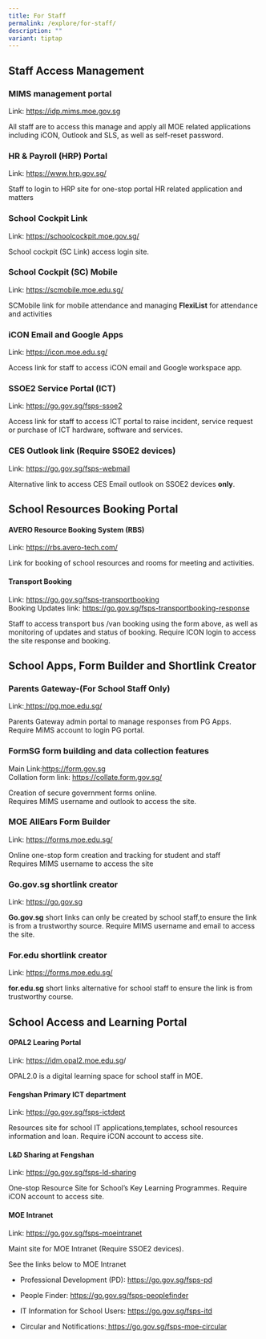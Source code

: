 ```yaml
---
title: For Staff
permalink: /explore/for-staff/
description: ""
variant: tiptap
---
```

<h2>Staff Access Management</h2>
<h3>MIMS management portal</h3>
<p>Link: <a href="https://idp.mims.moe.gov.sg" rel="noopener noreferrer nofollow" target="_blank">https://idp.mims.moe.gov.sg</a>
</p>
<p>All staff are to access this manage and apply all MOE related applications
including iCON, Outlook and SLS, as well as self-reset password.</p>
<h3>HR &amp; Payroll (HRP) Portal</h3>
<p>Link: <a href="https://www.hrp.gov.sg/" rel="noopener noreferrer nofollow" target="_blank">https://www.hrp.gov.sg/</a>
</p>
<p>Staff to login to HRP site for one-stop portal HR related application
and matters</p>
<h3>School Cockpit Link</h3>
<p>Link: <a href="https://schoolcockpit.moe.gov.sg/" rel="noopener noreferrer nofollow" target="_blank">https://schoolcockpit.moe.gov.sg/</a>
</p>
<p>School cockpit (SC Link) access login site.</p>
<h3>School Cockpit (SC) Mobile</h3>
<p>Link: <a href="https://scmobile.moe.edu.sg/" rel="noopener noreferrer nofollow" target="_blank">https://scmobile.moe.edu.sg/</a>
</p>
<p>SCMobile link for mobile attendance and managing <strong>FlexiList</strong> for
attendance and activities</p>
<h3>iCON Email and Google Apps</h3>
<p>Link: <a href="https://icon.moe.edu.sg/" rel="noopener noreferrer nofollow" target="_blank">https://icon.moe.edu.sg/</a>
</p>
<p>Access link for staff to access iCON email and Google workspace app.</p>
<h3>SSOE2 Service Portal (ICT)</h3>
<p>Link: <a href="https://go.gov.sg/fsps-ssoe2" rel="noopener nofollow" target="_blank">https://go.gov.sg/fsps-ssoe2</a>
</p>
<p>Access link for staff to access ICT portal to raise incident, service
request or purchase of ICT hardware, software and services.</p>
<h3>CES Outlook link (Require SSOE2 devices)</h3>
<p>Link: <a href="https://go.gov.sg/fsps-webmail" rel="noopener nofollow" target="_blank">https://go.gov.sg/fsps-webmail</a>
</p>
<p>Alternative link to access CES Email outlook on SSOE2 devices <strong>only</strong>.</p>
<h2>School Resources Booking Portal</h2>
<h4>AVERO Resource Booking System (RBS)</h4>
<p>Link: <a href="https://rbs.avero-tech.com/" rel="noopener noreferrer nofollow" target="_blank">https://rbs.avero-tech.com/</a>
</p>
<p>Link for booking of school resources and rooms for meeting and activities.</p>
<h4>Transport Booking</h4>
<p>Link: <a href="https://go.gov.sg/fsps-transportbooking" rel="noopener noreferrer nofollow" target="_blank">https://go.gov.sg/fsps-transportbooking</a> 
<br>Booking Updates link: <a href="https://go.gov.sg/fsps-transportbooking-response" rel="noopener noreferrer nofollow" target="_blank">https://go.gov.sg/fsps-transportbooking-response</a>
</p>
<p>Staff to access transport bus /van booking using the form above, as well
as monitoring of updates and status of booking. Require ICON login to access
the site response and booking.</p>
<h2>School Apps, Form Builder and Shortlink Creator</h2>
<h3>Parents Gateway-(For School Staff Only)</h3>
<p>Link:<a href="https://pg.moe.edu.sg/" rel="noopener noreferrer nofollow" target="_blank"> https://pg.moe.edu.sg/</a>
</p>
<p>Parents Gateway admin portal to manage responses from PG Apps.
<br>Require MiMS account to login PG portal.</p>
<h3>FormSG form building and data collection features</h3>
<p>Main Link:<a href="https://form.gov.sg" rel="noopener noreferrer nofollow" target="_blank">https://form.gov.sg</a> 
<br>Collation form link: <a href="https://collate.form.gov.sg/" rel="noopener noreferrer nofollow" target="_blank">https://collate.form.gov.sg/</a>
</p>
<p>Creation of secure government forms online.
<br>Requires MIMS username and outlook to access the site.</p>
<h3>MOE AllEars Form Builder</h3>
<p>Link: <a href="https://forms.moe.edu.sg/" rel="noopener noreferrer nofollow" target="_blank">https://forms.moe.edu.sg/</a>
</p>
<p>Online one-stop form creation and tracking for student and staff
<br>Requires MIMS username to access the site</p>
<h3>Go.gov.sg shortlink creator</h3>
<p>Link: <a href="https://go.gov.sg" rel="noopener noreferrer nofollow" target="_blank">https://go.gov.sg</a>
</p>
<p><strong>Go.gov.sg</strong>&nbsp;short links can only be created by school
staff,to ensure the link is from a trustworthy source. Require MIMS username
and email to access the site.</p>
<h3>For.edu shortlink creator</h3>
<p>Link: <a href="https://forms.moe.edu.sg/" rel="noopener noreferrer nofollow" target="_blank">https://forms.moe.edu.sg/</a>
</p>
<p><strong>for.edu.sg</strong>&nbsp;short links alternative for school staff
to ensure the link is from trustworthy course.</p>
<h2>School Access and Learning Portal</h2>
<h4>OPAL2 Learing Portal</h4>
<p>Link: <a href="https://idm.opal2.moe.edu.sg" rel="noopener noreferrer nofollow" target="_blank">https://idm.opal2.moe.edu.sg</a>/</p>
<p>OPAL2.0 is a digital learning space for school staff in MOE.</p>
<h4>Fengshan Primary ICT department</h4>
<p>Link: <a href="https://go.gov.sg/fsps-ictdept" rel="noopener noreferrer nofollow" target="_blank">https://go.gov.sg/fsps-ictdept</a>
</p>
<p>Resources site for school IT applications,templates, school resources
information and loan. Require iCON account to access site.</p>
<h4>L&amp;D Sharing at Fengshan</h4>
<p>Link: <a href="https://go.gov.sg/fsps-ld-sharing" rel="noopener noreferrer nofollow" target="_blank">https://go.gov.sg/fsps-ld-sharing</a>
</p>
<p>One-stop Resource Site for School’s Key Learning Programmes. Require iCON
account to access site.</p>
<h4>MOE Intranet</h4>
<p>Link: <a href="https://go.gov.sg/fsps-moeintranet" rel="noopener nofollow" target="_blank">https://go.gov.sg/fsps-moeintranet</a>
</p>
<p>Maint site for MOE Intranet (Require SSOE2 devices).</p>
<p>See the links below to MOE Intranet</p>
<ul>
<li>
<p>Professional Development (PD): <a href="https://go.gov.sg/fsps-pd" rel="noopener nofollow" target="_blank">https://go.gov.sg/fsps-pd</a>
</p>
</li>
<li>
<p>People Finder: <a href="https://go.gov.sg/fsps-peoplefinder" rel="noopener nofollow" target="_blank">https://go.gov.sg/fsps-peoplefinder</a>
</p>
</li>
<li>
<p>IT Information for School Users: <a href="https://go.gov.sg/fsps-itd" rel="noopener nofollow" target="_blank">https://go.gov.sg/fsps-itd</a>
</p>
</li>
<li>
<p>Circular and Notifications:<a href="https://intranet.moe.gov.sg/my-workspace-admin/pages/circulars/index.aspx" rel="noopener noreferrer nofollow" target="_blank"> </a>
<a href="https://go.gov.sg/fsps-moe-circular" rel="noopener nofollow" target="_blank">https://go.gov.sg/fsps-moe-circular</a>
</p>
</li>
</ul>
<p></p>